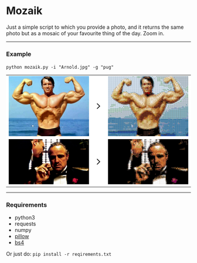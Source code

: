 # Mozaik

Just a simple script to which you provide a photo, and it returns the same photo but as a mosaic of your favourite thing of the day.
Zoom in.

------

### Example
`python mozaik.py -i "Arnold.jpg" -g "pug"`


<table border=0px bgcolor="#FFF">
<!-- <caption>2x2 images in a table</caption> -->
<colgroup>
<col width="30%" />
<col width="5%" />
<col width="30%" />
</colgroup>
<tbody>
<tr>
<td align="center"><img src="original_images/Arnold2.jpg" alt="" /></td>
<td align="center"><img src="example_images/r.png" alt="" /></td>
<td align="center"><img src="example_images/Arnold2_mozaikd.jpg" alt="" /></td>
</tr>
<tr>
<td align="center"><img src="original_images/Godfather.jpg" alt=""  /></td>
<td align="center"><img src="example_images/r.png" alt="" /></td>
<td align="center"><img src="example_images/Godfather_mozaikd.jpg" alt=""  /></td>
</tr>
</tbody>
</table>


------

### Requirements
- python3
- requests
- numpy
- [pillow](https://pillow.readthedocs.io/en/latest/)
- [bs4](https://www.crummy.com/software/BeautifulSoup/bs4/doc/)

Or just do:
`pip install -r reqirements.txt`